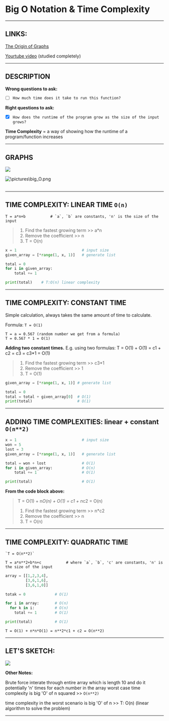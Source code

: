 # Big O Notation & Time Complexity


---


## LINKS:

[The Origin of Graphs](https://www.youtube.com/watch?v=N4mez69LcxE)

[Yourtube video](https://www.youtube.com/watch?v=D6xkbGLQesk) (studied completely)


---


## DESCRIPTION

**Wrong questions to ask:**
- [ ] `How much time does it take to run this function?`


**Right questions to ask:**
- [x] `How does the runtime of the program grow as the size of the input grows?`


**Time Complexity** = a way of showing how the runtime of a program/function increases


---


## GRAPHS

![](https://miro.medium.com/max/551/1*d-pvBA0dFCMl-Qfpl61wEA.png)

![\pictures\big_O.png](https://media.geeksforgeeks.org/wp-content/cdn-uploads/mypic.png)
<br></br>


---


## TIME COMPLEXITY: LINEAR TIME `O(n)`
```
T = a*n+b           # `a`, `b` are constants, 'n' is the size of the input
```

>  1. Find the fastest growing term >> a*n
>  2. Remove the coefficient >> n
>  3. T = O(n)

```python
x = 1                             # input size
given_array = [*range(1, x, 1)]   # generate list

total = 0
for i in given_array:
    total += 1

print(total)    # T:O(n) linear complexity
```

---


## TIME COMPLEXITY: CONSTANT TIME

Simple calculation, always takes the same amount of time to calculate.

Formula: `T = O(1)`

```
T = a = 0.567 (random number we get from a formula)
T = 0.567 * 1 = O(1)
```


**Adding two constant times.** E.g. using two formulas:
T = O(1) + O(1) = c1 + c2 = c3 = c3*1 = O(1)
>  1. Find the fastest growing term >> c3*1
>  2. Remove the coefficient >> 1
>  3. T = O(1)


```python
given_array = [*range(1, x, 1)] # generate list

total = 0
total = total + given_array[0]  # O(1)
print(total)                    # O(1)
```


---


## ADDING TIME COMPLEXITIES:  linear  + constant `O(n**2)`

```python
x = 1                             # input size
won = 5
lost = 3
given_array = [*range(1, x, 1)]   # generate list

total = won + lost                # O(1)
for i in given_array:             # O(n)
    total += 1                    # O(1)

print(total)                      # O(1)
```


**From the code block above:**
> T = O(1) + n*O(n) + O(1) = c1 + n*c2 = O(n)
>  1. Find the fastest growing term >> n*c2
>  2. Remove the coefficient >> n
>  3. T = O(n)


---


## TIME COMPLEXITY: QUADRATIC TIME

```
`T = O(n**2)`
```

```
T = a*n**2+b*n+c           # where `a`, `b`, 'c' are constants, 'n' is the size of the input
```


```python
array = [[1,2,3,4],
         [3,6,1,6],
         [3,6,1,0]]

totak = 0             # O(1)

for i in array:       # O(n)
  for k in i:         # O(n)
    total += 1        # O(1)

print(total)          # O(1)
```
```
T = O(1) + n*n*O(1) = n**2*c1 + c2 = O(n**2)
```


---


## LET'S SKETCH:

![](https://printsgraphpaper.com/wp-content/uploads/2019/11/Blank-Graph-Paper-With-Axis-For-Maths.png)

**Other Notes:**

Brute force
interate through entire array which is length 10
and do it potentially 'n' times for each number in the array
worst case time complexity is big 'O' of n squared >> `O(n**2)`

time complexity in the worst scenario is big 'O' of n >> T: O(n) (linear algorithm to solve the problem)


---